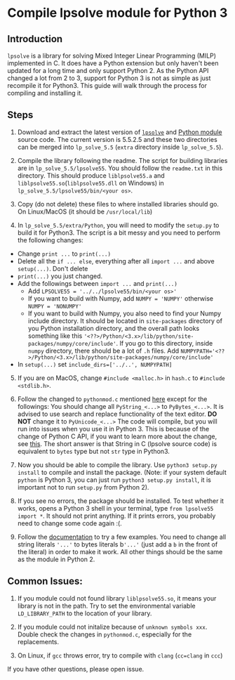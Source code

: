 # Compile lpsolve module for Python 3

## Introduction

`lpsolve` is a library for solving Mixed Integer Linear Programming (MILP) implemented in C.
It does have a Python extension but only haven't been updated for a long time and only support 
Python 2. As the Python API changed a lot from 2 to 3, support for Python 3 is not as simple as
just recompile it for Python3. This guide will walk through the process for compiling and 
installing it.

## Steps
1. Download and extract the latest version of [`lpsolve`][source] and [Python module][pysource] 
source code. The current version is 5.5.2.5 and these two directories can be merged into `lp_solve_5.5`
(`extra` directory inside `lp_solve_5.5`). 

2. Compile the library following the readme. The script for building libraries are in `lp_solve_5.5/lpsolve55`. You should follow the `readme.txt` in this directory. This should produce `liblpsolve55.a`
and `liblpsolve55.so`(`liblpsolve55.dll` on Windows) in `lp_solve_5.5/lpsolve55/bin/<your os>`.

3. Copy (do not delete) these files to where installed libraries should go. 
On Linux/MacOS (it should be `/usr/local/lib`)

4. In `lp_solve_5.5/extra/Python`, you will need to modify the `setup.py` to build it for Python3.
The script is a bit messy and you need to perform the following changes:
 - Change `print ...` to `print(...)`
 - Delete all the `if ... else`, everything after all `import ...` and above `setup(...)`. Don't delete
 - `print(...)` you just changed.
 - Add the followings between `import ...` and `print(...)`
   - Add `LPSOLVE55 = '../../lpsolve55/bin/<your os>'`
   - If you want to build with Numpy, add `NUMPY = 'NUMPY'` otherwise `NUMPY = 'NONUMPY'`
   - If you want to build with Numpy, you also need to find your Numpy include directory.
 It should be located in `site-packages` directory of you Python installation directory, 
 and the overall path looks something like this 
 `'<??>/Python/<3.x>/lib/python/site-packages/numpy/core/include'`. If you go to this
 directory, inside `numpy` directory, there should be a lot of `.h` files.
 Add `NUMPYPATH='<??>/Python/<3.x>/lib/python/site-packages/numpy/core/include'`
 - In `setup(...)` set `include_dirs=['../..', NUMPYPATH]`

5. If you are on MacOS, change `#include <malloc.h>` in `hash.c` to `#include <stdlib.h>`.

6. Follow the changed to `pythonmod.c` mentioned [here][ref] except for the followings: 
You should change all `PyString_<...>` to `PyBytes_<...>`. It is advised to use search and 
replace functionality of the text editor. **DO NOT** change it to `PyUnicode_<...>`
The code will compile, but you will run into issues when you use it in Python 3. This is because 
of the change of Python C API, if you want to learn more about the change, see [this][porting]. 
The short answer is that String in C (lpsolve source code) is equivalent to `bytes` type but 
not `str` type in Python3.

7. Now you should be able to compile the library. Use `python3 setup.py install` to compile and
install the package. (Note: if your system default `python` is Python 3, you can just run 
`python3 setup.py install`, it is important not to run `setup.py` from Python 2).

8. If you see no errors, the package should be installed. To test whether it works, opens a
Python 3 shell in your terminal, type `from lpsolve55 import *`. It should not print anything.
If it prints errors, you probably need to change some code again :(.

9. Follow the [documentation][docs] to try a few examples. You need to change all string literals
`'...'` to bytes literals b`'...'` (just add a `b` in the front of the literal) in order to make
it work. All other things should be the same as the module in Python 2.

## Common Issues:
1. If you module could not found library `liblpsolve55.so`, it means your library
is not in the path. Try to set the environmental variable `LD_LIBRARY_PATH` to the location of your
library.

2. If you module could not initalize because of `unknown symbols xxx`. Double check the changes in 
`pythonmod.c`, especially for the replacements.

3. On Linux, if `gcc` throws error, try to compile with `clang` (`cc=clang` in `ccc`)

If you have other questions, please open issue.


[pysource]: https://sourceforge.net/projects/lpsolve/files/lpsolve/5.5.2.5/lp_solve_5.5.2.5_Python_source.tar.gz/download
[source]: https://sourceforge.net/projects/lpsolve/files/lpsolve/5.5.2.5/lp_solve_5.5.2.5_source.tar.gz/download
[ref]: https://stackoverflow.com/a/50592697
[porting]: http://python3porting.com/cextensions.html#strings-and-unicode
[docs]: http://lpsolve.sourceforge.net/5.5/Python.htm
